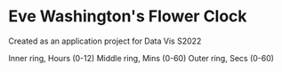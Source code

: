 # Eve Washington's Flower Clock

Created as an application project for Data Vis S2022

Inner ring, Hours (0-12)
Middle ring, Mins (0-60)
Outer ring, Secs (0-60)
